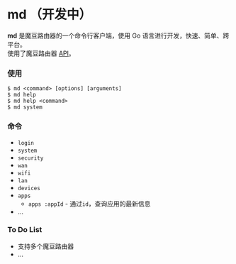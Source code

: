 md （开发中）
===========

__md__ 是魔豆路由器的一个命令行客户端，使用 Go 语言进行开发，快速、简单、跨平台。   
使用了魔豆路由器 [API](https://github.com/modouwifi/modouwifi-api)。


### 使用

```
$ md <command> [options] [arguments]
$ md help
$ md help <command>
$ md system
```


### 命令


* `login`
* `system`
* `security`
* `wan`
* `wifi`
* `lan`
* `devices`
* `apps`
  * `apps :appId` - 通过`id`，查询应用的最新信息
* ...


### To Do List

* 支持多个魔豆路由器
* ...
